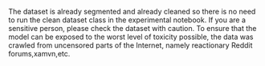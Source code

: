 The dataset is already segmented and already cleaned so there is no need to run the clean dataset class in the experimental notebook. 
If you are a sensitive person, please check the dataset with caution. To ensure that the model can be exposed to the worst level of toxicity possible, the data was crawled from uncensored parts of the Internet, namely reactionary Reddit forums,xamvn,etc. 